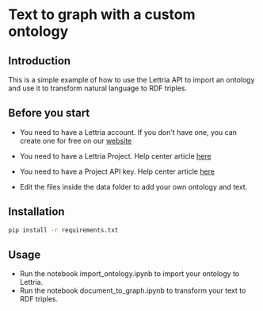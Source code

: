 # Text to graph with a custom ontology

## Introduction

This is a simple example of how to use the Lettria API to import an ontology and use it to transform natural language to RDF triples.

## Before you start

-   You need to have a Lettria account. If you don't have one, you can create one for free on our [website](https://lettria.com)
-   You need to have a Lettria Project. Help center article [here](https://help.lettria.com/create-and-manage-projects)
-   You need to have a Project API key. Help center article [here](https://help.lettria.com/api-key)

-   Edit the files inside the data folder to add your own ontology and text.

## Installation

```bash
pip install -r requirements.txt
```

## Usage

-   Run the notebook import_ontology.ipynb to import your ontology to Lettria.
-   Run the notebook document_to_graph.ipynb to transform your text to RDF triples.
